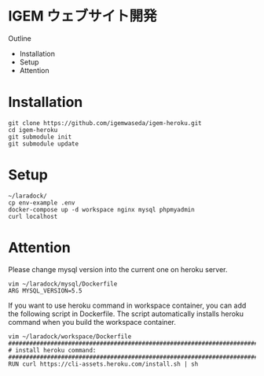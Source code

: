 # IGEM ウェブサイト開発
Outline
  - Installation
  - Setup
  - Attention

# Installation
 ```
 git clone https://github.com/igemwaseda/igem-heroku.git
 cd igem-heroku
 git submodule init
 git submodule update
 ```

 # Setup
 ```
 ~/laradock/
 cp env-example .env
 docker-compose up -d workspace nginx mysql phpmyadmin
 curl localhost
 ```

# Attention
Please change mysql version into the current one on heroku server.
```
vim ~/laradock/mysql/Dockerfile
ARG MYSQL_VERSION=5.5
```

If you want to use heroku command in workspace container, you can add the following script in Dockerfile. The script automatically installs heroku command when you build the  workspace container.
```
vim ~/laradock/workspace/Dockerfile
#######################################################################
# install heroku command: 
#######################################################################
RUN curl https://cli-assets.heroku.com/install.sh | sh
```
